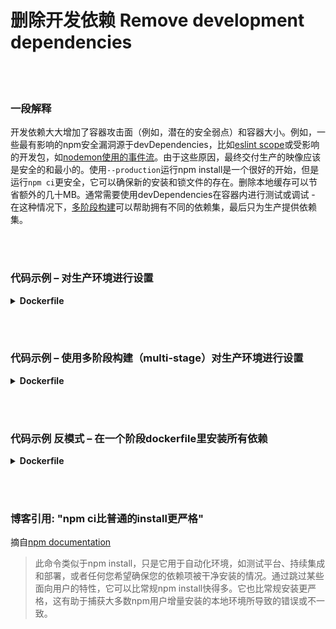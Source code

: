 # 删除开发依赖 Remove development dependencies

<br/><br/>

### 一段解释

开发依赖大大增加了容器攻击面（例如，潜在的安全弱点）和容器大小。例如，一些最有影响的npm安全漏洞源于devDependencies，比如[eslint scope](https://eslint.org/blog/2018/07/postmortem-for-malicious-package-publishes)或受影响的开发包，如[nodemon使用的事件流](https://snyk.io/blog/a-post-mortem-of-the-malicious-event-stream-backdoor/)。由于这些原因，最终交付生产的映像应该是安全的和最小的。使用`--production`运行npm install是一个很好的开始，但是运行`npm ci`更安全，它可以确保新的安装和锁文件的存在。删除本地缓存可以节省额外的几十MB。通常需要使用devDependencies在容器内进行测试或调试 - 在这种情况下，[多阶段构建](./multi_stage_builds.md)可以帮助拥有不同的依赖集，最后只为生产提供依赖集。

<br/><br/>

### 代码示例 – 对生产环境进行设置

<details>

<summary><strong>Dockerfile</strong></summary>

```dockerfile
FROM node:12-slim AS build

WORKDIR /usr/src/app
COPY package.json package-lock.json ./
RUN npm ci --production && npm cache clean --force

# 剩余部分
```

</details>

<br/><br/>

### 代码示例 – 使用多阶段构建（multi-stage）对生产环境进行设置

<details>

<summary><strong>Dockerfile</strong></summary>

```dockerfile
FROM node:14.8.0-alpine AS build

COPY --chown=node:node package.json package-lock.json ./
# ✅ Safe install
RUN npm ci
COPY --chown=node:node src ./src
RUN npm run build


# Run-time stage
FROM node:14.8.0-alpine

COPY --chown=node:node --from=build package.json package-lock.json ./
COPY --chown=node:node --from=build node_modules ./node_modules
COPY --chown=node:node --from=build dist ./dist

# ✅ Clean dev packages
RUN npm prune --production

CMD [ "node", "dist/app.js" ]
```

</details>


<br/><br/>

### 代码示例 反模式 – 在一个阶段dockerfile里安装所有依赖

<details>

<summary><strong>Dockerfile</strong></summary>

```dockerfile
FROM node:12-slim AS build

WORKDIR /usr/src/app
COPY package.json package-lock.json ./
# 下面存在两个问题：安装了所有开发依赖，在npm install后并没有删除缓存 Two mistakes below: Installing dev dependencies, not deleting the cache after npm install
RUN npm install

# 剩余部分
```

</details>

<br/><br/>

### 博客引用: "npm ci比普通的install更严格"

摘自[npm documentation](https://docs.npmjs.com/cli/ci.html)

> 此命令类似于npm install，只是它用于自动化环境，如测试平台、持续集成和部署，或者任何您希望确保您的依赖项被干净安装的情况。通过跳过某些面向用户的特性，它可以比常规npm install快得多。它也比常规安装更严格，这有助于捕获大多数npm用户增量安装的本地环境所导致的错误或不一致。
